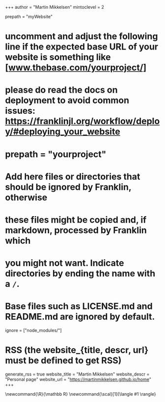 +++
author = "Martin Mikkelsen"
mintoclevel = 2

prepath = "myWebsite"
# uncomment and adjust the following line if the expected base URL of your website is something like [www.thebase.com/yourproject/]
# please do read the docs on deployment to avoid common issues: https://franklinjl.org/workflow/deploy/#deploying_your_website
# prepath = "yourproject"

# Add here files or directories that should be ignored by Franklin, otherwise
# these files might be copied and, if markdown, processed by Franklin which
# you might not want. Indicate directories by ending the name with a `/`.
# Base files such as LICENSE.md and README.md are ignored by default.
ignore = ["node_modules/"]

# RSS (the website_{title, descr, url} must be defined to get RSS)
generate_rss = true
website_title = "Martin Mikkelsen"
website_descr = "Personal page"
website_url   = "https://martinmikkelsen.github.io/home"
+++

\newcommand{\R}{\mathbb R}
\newcommand{\scal}[1]{\langle #1 \rangle}